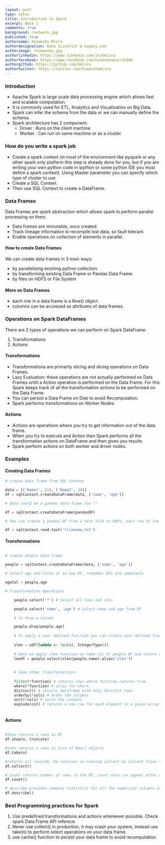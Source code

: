 ```yaml
---
layout: post
type: notes
title: Introduction to Spark
excerpt: Note 1
comments: true
background: /network.jpg
published: true
authorname: Himanshu Misra
authordesignation: Data Scientist @ Legacy.com
authorimage: /himanshu.jpg
authorlinkedin: https://www.linkedin.com/in/hmisra
authorfacebook: https://www.facebook.com/himanshumisra1990
authorgithub: https://github.com/hmisra
authortwitter: https://twitter.com/himanshumisra
---
```





### Introduction

* Apache Spark is large scale data processing engine which allows fast and scalable computation.
* It is commonly used for ETL, Analytics and Visualization on Big Data.
* Spark can infer the schema from the data or we can manually define the schema.
* Spark architecture has 2 component:
    - Driver : Runs on the client machine
    - Worker : Can run on same machine or as a cluster.


### How do you write a spark job

* Create a spark context (in most of the environment like pyspark or any other spark only platform this step is already done for you, but if you are writing your own python code in ipython or some python IDE you must define a spark context). Using Master parameter you can specify which type of cluster to use
* Create a SQL Context.
* Then use SQL Context to create a DataFrame.

### Data Frames

Data Frames are spark abstraction which allows spark to perform parallel processing on them.

* Data frames are immutable, once created.
* Track lineage information to recompile lost data, so fault tolerant.
* Enable operations on collection of elements in parallel.

#### How to create Data Frames

We can create data frames in 3 main ways:
* by parallelizing exisiting python collection.
* by transforming existing Data Frame or Pandas Data Frame.
* by files on HDFS or File System

#### More on Data Frames

* each row in a data frame is a Row() object.
* columns can be accessed as attributes of data frames.

### Operations on Spark DataFrames

There are 2 types of operations we can perform on Spark DataFrame:
1. Transformations 
2. Actions

#### Transformations

* Transformations are primarily slicing and dicing operations on Data Frames.
* Lazy Evaluation: these operations are not actually performed on Data Frames untill a Action operation is performed on the Data Frame. For this Spark keeps track of all the transformation actions to be performed on the Data Frame.
* You can persist a Data Frame on Disk to avoid Recomputation.
* Spark performs transformations on Worker Nodes.

#### Actions

* Actions are operations where you try to get information out of the data frame. 
* When you try to execute and Action then Spark performs all the transformation actions on DataFrame and then gives you results
* Spark perform actions on both worker and driver nodes.

### Examples

#### Creating Data Frames

``` python
# create data frame from SQL Context

data = [('Name1', 21), ('Name2', 24)]
df = sqlContext.createDataFrame(data, ['name', 'age'])

# data could be a pandas data frame too !!

df = sqlContext.createDataFrame(pandasDF)

# You can create a pandas DF from a text file in HDFS, each row of the file would be a Row() object in the Spark Data Frame

df = sqlContext.read.text('filename.txt')

```


#### Transformations


```python

# create people data frame

people = sqlContext.createDataFrame(data, ['name', 'age'])

# select age and store it in new DF, remember DFs are immutable

ageCol = people.age

# Transformation Operations

    people.select('*') # Select all rows and cols

    people.select('name', 'age') # Select name and age from DF

    # to drop a column

    people.drop(people.age)
    
    # To apply a user defined function you can create user defined function to be applied on Data Frames using UDF. it accepts function definition and return type as argument
    
    slen = udf(lambda s: len(s), IntegerType())
                                         
    # here we apply slen function on name col of people DF and return a new DF where the results are under column named slen                                            
    lendf = people.select(slen(people.name).alias('slen'))
    
    
    # Some other Transformations
    
    filter(*function) # returns rows where function returns true
    where(*function) # alias for where
    distinct() # returns dataframe with only distinct rows
    orderby(*cols) # order the columns
    sort(*cols) # sorts the columns
    explode(col) # returns a new row for each element in a given array
    


```

#### Actions

``` python

#Show returns n rows as DF
df.show(n, truncate) 

#take returns n rows as list of Row() objects
df.take(n)

#returns all records, be cautious in running collect as collect tries to return all the results and fits result in memory. If you have data which is more than size of your memory running collect would crash your program.
df.collect()

# Count returns number of rows in the DF, count also can appear after a group by operations as an aggregation, in that case count acts as a transformation.
df.count()

# describe provides summary statistics for all the numerical columns in the dataframe
df.describe()

```

### Best Programming practices for Spark

1. Use predefined transformations and actions whereever possible. Check spark Data Frame API referece.
2. Never use collect() in production, it may crash your system, instead use take(n) to perform select operations on your data frame.
3. use cache() function to persist your data frame to avoid recomputation.

